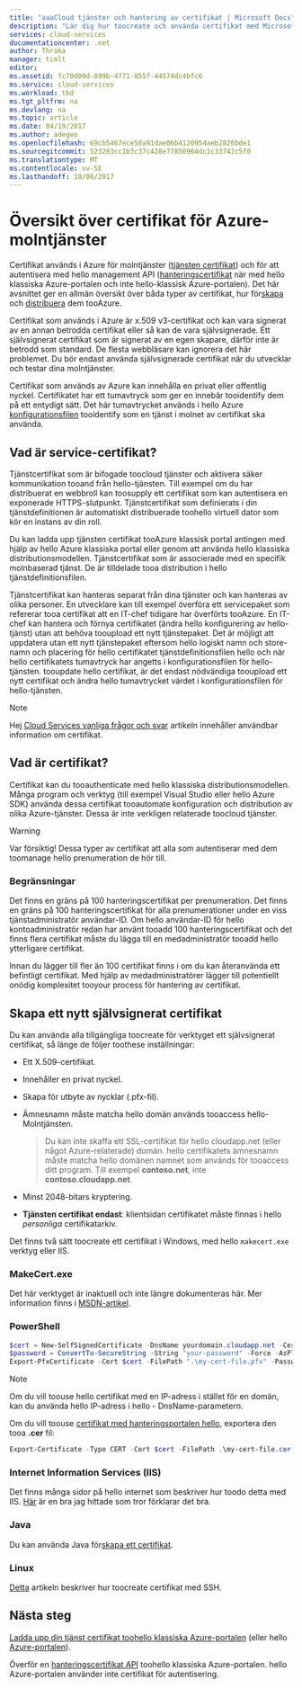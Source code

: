 ```yaml
---
title: "aaaCloud tjänster och hantering av certifikat | Microsoft Docs"
description: "Lär dig hur toocreate och använda certifikat med Microsoft Azure"
services: cloud-services
documentationcenter: .net
author: Thraka
manager: timlt
editor: 
ms.assetid: fc70d00d-899b-4771-855f-44574dc4bfc6
ms.service: cloud-services
ms.workload: tbd
ms.tgt_pltfrm: na
ms.devlang: na
ms.topic: article
ms.date: 04/19/2017
ms.author: adegeo
ms.openlocfilehash: 69cb5467ece58a91dae06b4120954aeb2826bde1
ms.sourcegitcommit: 523283cc1b3c37c428e77850964dc1c33742c5f0
ms.translationtype: MT
ms.contentlocale: sv-SE
ms.lasthandoff: 10/06/2017
---
```

# <a name="certificates-overview-for-azure-cloud-services"></a>Översikt över certifikat för Azure-molntjänster
Certifikat används i Azure för molntjänster ([tjänsten certifikat](#what-are-service-certificates)) och för att autentisera med hello management API ([hanteringscertifikat](#what-are-management-certificates) när med hello klassiska Azure-portalen och inte hello-klassisk Azure-portalen). Det här avsnittet ger en allmän översikt över båda typer av certifikat, hur för[skapa](#create) och [distribuera](#deploy) dem tooAzure.

Certifikat som används i Azure är x.509 v3-certifikat och kan vara signerat av en annan betrodda certifikat eller så kan de vara självsignerade. Ett självsignerat certifikat som är signerat av en egen skapare, därför inte är betrodd som standard. De flesta webbläsare kan ignorera det här problemet. Du bör endast använda självsignerade certifikat när du utvecklar och testar dina molntjänster. 

Certifikat som används av Azure kan innehålla en privat eller offentlig nyckel. Certifikatet har ett tumavtryck som ger en innebär tooidentify dem på ett entydigt sätt. Det här tumavtrycket används i hello Azure [konfigurationsfilen](cloud-services-configure-ssl-certificate.md) tooidentify som en tjänst i molnet av certifikat ska använda. 

## <a name="what-are-service-certificates"></a>Vad är service-certifikat?
Tjänstcertifikat som är bifogade toocloud tjänster och aktivera säker kommunikation tooand från hello-tjänsten. Till exempel om du har distribuerat en webbroll kan toosupply ett certifikat som kan autentisera en exponerade HTTPS-slutpunkt. Tjänstcertifikat som definierats i din tjänstdefinitionen är automatiskt distribuerade toohello virtuell dator som kör en instans av din roll. 

Du kan ladda upp tjänsten certifikat tooAzure klassisk portal antingen med hjälp av hello Azure klassiska portal eller genom att använda hello klassiska distributionsmodellen. Tjänstcertifikat som är associerade med en specifik molnbaserad tjänst. De är tilldelade tooa distribution i hello tjänstdefinitionsfilen.

Tjänstcertifikat kan hanteras separat från dina tjänster och kan hanteras av olika personer. En utvecklare kan till exempel överföra ett servicepaket som refererar tooa certifikat att en IT-chef tidigare har överförts tooAzure. En IT-chef kan hantera och förnya certifikatet (ändra hello konfigurering av hello-tjänst) utan att behöva tooupload ett nytt tjänstepaket. Det är möjligt att uppdatera utan ett nytt tjänstepaket eftersom hello logiskt namn och store-namn och placering för hello certifikatet tjänstdefinitionsfilen hello och när hello certifikatets tumavtryck har angetts i konfigurationsfilen för hello-tjänsten. tooupdate hello certifikat, är det endast nödvändiga tooupload ett nytt certifikat och ändra hello tumavtrycket värdet i konfigurationsfilen för hello-tjänsten.

>[!Note]
>Hej [Cloud Services vanliga frågor och svar](cloud-services-faq.md) artikeln innehåller användbar information om certifikat.

## <a name="what-are-management-certificates"></a>Vad är certifikat?
Certifikat kan du tooauthenticate med hello klassiska distributionsmodellen. Många program och verktyg (till exempel Visual Studio eller hello Azure SDK) använda dessa certifikat tooautomate konfiguration och distribution av olika Azure-tjänster. Dessa är inte verkligen relaterade toocloud tjänster. 

> [!WARNING]
> Var försiktig! Dessa typer av certifikat att alla som autentiserar med dem toomanage hello prenumeration de hör till. 
> 
> 

### <a name="limitations"></a>Begränsningar
Det finns en gräns på 100 hanteringscertifikat per prenumeration. Det finns en gräns på 100 hanteringscertifikat för alla prenumerationer under en viss tjänstadministratör användar-ID. Om hello användar-ID för hello kontoadministratör redan har använt tooadd 100 hanteringscertifikat och det finns flera certifikat måste du lägga till en medadministratör tooadd hello ytterligare certifikat. 

Innan du lägger till fler än 100 certifikat finns i om du kan återanvända ett befintligt certifikat. Med hjälp av medadministratörer lägger till potentiellt onödig komplexitet tooyour process för hantering av certifikat.

<a name="create"></a>
## <a name="create-a-new-self-signed-certificate"></a>Skapa ett nytt självsignerat certifikat
Du kan använda alla tillgängliga toocreate för verktyget ett självsignerat certifikat, så länge de följer toothese inställningar:

* Ett X.509-certifikat.
* Innehåller en privat nyckel.
* Skapa för utbyte av nycklar (.pfx-fil).
* Ämnesnamn måste matcha hello domän används tooaccess hello-Molntjänsten.

    > Du kan inte skaffa ett SSL-certifikat för hello cloudapp.net (eller något Azure-relaterade) domän. hello certifikatets ämnesnamn måste matcha hello domänen namnet som används för tooaccess ditt program. Till exempel **contoso.net**, inte **contoso.cloudapp.net**.

* Minst 2048-bitars kryptering.
* **Tjänsten certifikat endast**: klientsidan certifikatet måste finnas i hello *personliga* certifikatarkiv.

Det finns två sätt toocreate ett certifikat i Windows, med hello `makecert.exe` verktyg eller IIS.

### <a name="makecertexe"></a>MakeCert.exe
Det här verktyget är inaktuell och inte längre dokumenteras här. Mer information finns i [MSDN-artikel](https://msdn.microsoft.com/library/windows/desktop/aa386968).

### <a name="powershell"></a>PowerShell
```powershell
$cert = New-SelfSignedCertificate -DnsName yourdomain.cloudapp.net -CertStoreLocation "cert:\LocalMachine\My"
$password = ConvertTo-SecureString -String "your-password" -Force -AsPlainText
Export-PfxCertificate -Cert $cert -FilePath ".\my-cert-file.pfx" -Password $password
```

> [!NOTE]
> Om du vill toouse hello certifikat med en IP-adress i stället för en domän, kan du använda hello IP-adress i hello - DnsName-parametern.


Om du vill toouse [certifikat med hanteringsportalen hello](../azure-api-management-certs.md), exportera den tooa **.cer** fil:

```powershell
Export-Certificate -Type CERT -Cert $cert -FilePath .\my-cert-file.cer
```

### <a name="internet-information-services-iis"></a>Internet Information Services (IIS)
Det finns många sidor på hello internet som beskriver hur toodo detta med IIS. [Här](https://www.sslshopper.com/article-how-to-create-a-self-signed-certificate-in-iis-7.html) är en bra jag hittade som tror förklarar det bra. 

### <a name="java"></a>Java
Du kan använda Java för[skapa ett certifikat](../app-service-web/java-create-azure-website-using-java-sdk.md#create-a-certificate).

### <a name="linux"></a>Linux
[Detta](../virtual-machines/linux/mac-create-ssh-keys.md?toc=%2fazure%2fvirtual-machines%2flinux%2ftoc.json) artikeln beskriver hur toocreate certifikat med SSH.

## <a name="next-steps"></a>Nästa steg
[Ladda upp din tjänst certifikat toohello klassiska Azure-portalen](cloud-services-configure-ssl-certificate.md) (eller hello [Azure-portalen](cloud-services-configure-ssl-certificate-portal.md)).

Överför en [hanteringscertifikat API](../azure-api-management-certs.md) toohello klassiska Azure-portalen. hello Azure-portalen använder inte certifikat för autentisering.

